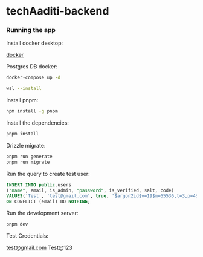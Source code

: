 # techAaditi-backend

### Running the app

Install docker desktop:

[docker](https://docs.docker.com/engine/install/)

Postgres DB docker:

```bash
docker-compose up -d
```
```bash
wsl --install
```

Install pnpm:

```bash
npm install -g pnpm
```

Install the dependencies:

```bash
pnpm install
```

Drizzle migrate:

```bash
pnpm run generate
pnpm run migrate
```


Run the query to create test user:

```sql
INSERT INTO public.users
("name", email, is_admin, "password", is_verified, salt, code)
VALUES('Test', 'test@gmail.com', true, '$argon2id$v=19$m=65536,t=3,p=4$5cMjvKGsPYKzWlE0UZte82ZCkWnMBqg9kwpy5e8/9ug$ByQAhQLZy24I7iZvAepkUlt2tAYXe2233KXI1ikynig', true, 'e5c323bca1ac3d82b35a5134519b5ef366429169cc06a83d930a72e5ef3ff6e8', '25dbc6b03e23210a5c01d15573fdb1da26e50d2eeb10d67ccd7ba77c955c723b')
ON CONFLICT (email) DO NOTHING;
```

Run the development server:

```bash
pnpm dev
```

Test Credentials:

test@gmail.com
Test@123